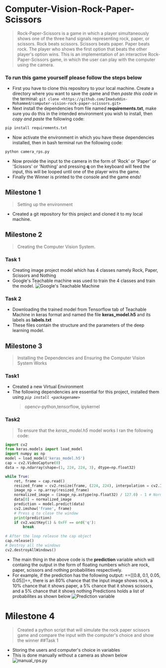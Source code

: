 # Computer-Vision-Rock-Paper-Scissors
  > Rock-Paper-Scissors is a game in which a player simultaneously shows one of the three hand signals representing rock, paper, or scissors. Rock beats scissors. Scissors beats paper. Paper beats rock. The player who shows the first option that beats the other player's option wins. This is an implementation of an interactive Rock-Paper-Scissors game, in which the user can play with the computer using the camera.


### To run this game yourself please follow the steps below
- First you have to clone this repository to your local machine. Create a directory where you want to save the game and then *paste this code* in the terminal:
``` git clone <https://github.com/Imaduddin-Mohammed/computer-vision-rock-paper-scissors.git> ```
- Next install the dependencies from file named **requirements.txt**, make sure you do this in the intended environment you wish to install, then *copy and paste* the following code:
```python
pip install requirements.txt
```
- Now activate the environment in which you have these dependencies installed, then in bash terminal run the following code:
```python
python camera_rps.py
```
- Now provide the input to the camera in the form of 'Rock' or 'Paper' or 'Scissors' or 'Nothing' and pressing **q** on the keyboard will feed the input, this will be looped until one of the player wins the game.
- Finally the Winner is printed to the console and the game ends!

## Milestone 1 
> Setting up the environment
  - Created a git repository for this project and cloned it to my local machine.

## Milestone 2
> Creating the Computer Vision System.

### Task 1
- Creating image project model which has 4 classes namely Rock, Paper, Scissors and Nothing
- Google's Teachable machine was used to train the 4 classes and train the model.
![Google's Teachable Machine]()
### Task 2 
- Downloading the trained model from Tensorflow tab of Teachable Machine in keras format and named the file **keras_model.h5** and its labels as **labels.txt**
- These files contain the structure and the parameters of the deep learning model.

## Milestone 3
> Installing the Dependencies and Ensuring the Computer Vision System Works
### Task1
- Created a new Virtual Environment
- The following dependencies are essential for this project, installed them using *``` pip install <packagename> ```*
   > opencv-python,tensorflow, ipykernel
### Task2
> To ensure that the *keras_model.h5* model works I ran the following code:
```python
import cv2
from keras.models import load_model
import numpy as np
model = load_model('keras_model.h5')
cap = cv2.VideoCapture(0)
data = np.ndarray(shape=(1, 224, 224, 3), dtype=np.float32)

while True: 
    ret, frame = cap.read()
    resized_frame = cv2.resize(frame, (224, 224), interpolation = cv2.INTER_AREA)
    image_np = np.array(resized_frame)
    normalized_image = (image_np.astype(np.float32) / 127.0) - 1 # Normalize the image
    data[0] = normalized_image
    prediction = model.predict(data)
    cv2.imshow('frame', frame)
    # Press q to close the window
    print(prediction)
    if cv2.waitKey(1) & 0xFF == ord('q'):
        break
            
# After the loop release the cap object
cap.release()
# Destroy all the windows
cv2.destroyAllWindows()
```
- The main thing in the above code is the **prediction** variable which will containg the output in the form of floating numbers which are rock, paper, scissors and nothing probabilities respectively.
- For example, if the prediction has the following output: ==[[0.8, 0.1, 0.05, 0.05]]==, there is an 80% chance that the input image shows rock, a 10% chance that it shows paper, a 5% chance that it shows scissors, and a 5% chance that it shows nothing
Predictions holds a list of probabilites as shown below
![Prediction variable]()

# Milestone 4
> Created a python script that will simulate the rock paper scissors game and compare the input with the computer's choice and show the winner
##Task 1
- Storing the users and computer's choice in variables 
- This is done manually without a camera as shown below 
![manual_rps.py]()






